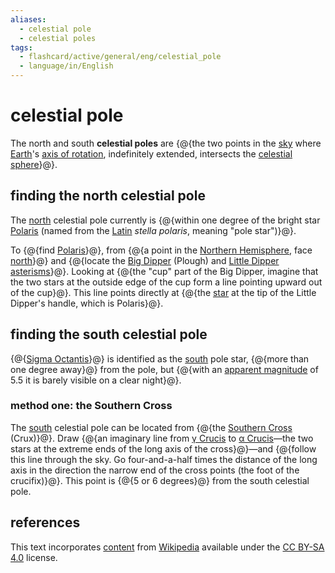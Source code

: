 ```yaml
---
aliases:
  - celestial pole
  - celestial poles
tags:
  - flashcard/active/general/eng/celestial_pole
  - language/in/English
---
```


# celestial pole

The north and south __celestial poles__ are {@{the two points in the [sky](sky.md) where [Earth](Earth.md)'s [axis of rotation](rotation%20around%20a%20fixed%20axis.md), indefinitely extended, intersects the [celestial sphere](celestial%20sphere.md)}@}. <!--SR:!2025-02-19,176,310-->

## finding the north celestial pole

The [north](north.md) celestial pole currently is {@{within one degree of the bright star [Polaris](Polaris.md) (named from the [Latin](Latin.md) _stella polaris_, meaning "pole star")}@}. <!--SR:!2025-06-12,267,332-->

To {@{find [Polaris](Polaris.md)}@}, from {@{a point in the [Northern Hemisphere](Northern%20Hemisphere.md), face [north](north.md)}@} and {@{locate the [Big Dipper](Big%20Dipper.md) (Plough) and [Little Dipper](Ursa%20Minor.md) [asterisms](asterism%20(astronomy).md)}@}. Looking at {@{the "cup" part of the Big Dipper, imagine that the two stars at the outside edge of the cup form a line pointing upward out of the cup}@}. This line points directly at {@{the [star](star.md) at the tip of the Little Dipper's handle, which is Polaris}@}. <!--SR:!2025-07-19,297,332!2025-04-09,199,312!2025-09-19,317,292!2025-07-19,248,272!2025-01-17,55,322-->

## finding the south celestial pole

{@{[Sigma Octantis](Sigma%20Octantis.md)}@} is identified as the [south](south.md) pole star, {@{more than one degree away}@} from the pole, but {@{with an [apparent magnitude](apparent%20magnitude.md) of 5.5 it is barely visible on a clear night}@}. <!--SR:!2026-01-18,378,292!2025-03-12,179,312!2025-04-07,174,272-->

### method one: the Southern Cross

The [south](south.md) celestial pole can be located from {@{the [Southern Cross](Crux.md) (Crux)}@}. Draw {@{an imaginary line from [γ Crucis](Gacrux.md) to [α Crucis](Acrux.md)—the two stars at the extreme ends of the long axis of the cross}@}—and {@{follow this line through the sky. Go four-and-a-half times the distance of the long axis in the direction the narrow end of the cross points (the foot of the crucifix)}@}. This point is {@{5 or 6 degrees}@} from the south celestial pole. <!--SR:!2025-03-10,177,312!2025-06-19,226,272!2026-02-05,388,292!2025-04-19,208,312-->

## references

This text incorporates [content](https://en.wikipedia.org/wiki/celestial_pole) from [Wikipedia](Wikipedia.md) available under the [CC BY-SA 4.0](https://creativecommons.org/licenses/by-sa/4.0/) license.

